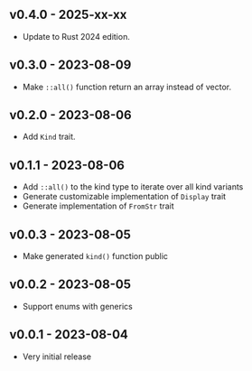 ## v0.4.0 - 2025-xx-xx
- Update to Rust 2024 edition.

## v0.3.0 - 2023-08-09
- Make `::all()` function return an array instead of vector.

## v0.2.0 - 2023-08-06
- Add `Kind` trait.

## v0.1.1 - 2023-08-06
- Add `::all()` to the kind type to iterate over all kind variants
- Generate customizable implementation of `Display` trait
- Generate implementation of `FromStr` trait

## v0.0.3 - 2023-08-05
- Make generated `kind()` function public

## v0.0.2 - 2023-08-05
- Support enums with generics

## v0.0.1 - 2023-08-04
- Very initial release
